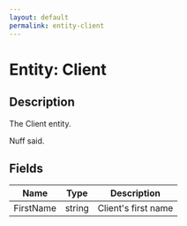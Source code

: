 ```yaml
---
layout: default
permalink: entity-client
---
```


# Entity: Client

## Description

The Client entity.

Nuff said.

## Fields

<table class="table">
    <thead>
      <tr>
        <th>Name</th>
        <th>Type</th>
        <th>Description</th>
      </tr>
    </thead>
    <tbody>
      <tr>
        <td>FirstName</td>
        <td>string</td>
        <td>Client's first name</td>
      </tr>
	</tbody>
</table>
